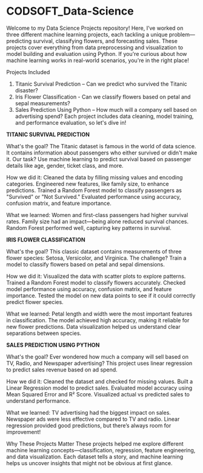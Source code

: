 # CODSOFT_Data-Science
Welcome to my Data Science Projects repository! Here, I’ve worked on three different machine learning projects, each tackling a unique problem—predicting survival, classifying flowers, and forecasting sales.
These projects cover everything from data preprocessing and visualization to model building and evaluation using Python. If you're curious about how machine learning works in real-world scenarios, you're in the right place!

Projects Included
1. Titanic Survival Prediction – Can we predict who survived the Titanic disaster?
2. Iris Flower Classification - Can we classify flowers based on petal and sepal measurements?
3. Sales Prediction Using Python – How much will a company sell based on advertising spend?
Each project includes data cleaning, model training, and performance evaluation, so let's dive in!

**TITANIC SURVIVAL PREDICTION**

What's the goal?
The Titanic dataset is famous in the world of data science. It contains information about passengers who either survived or didn't make it. Our task? Use machine learning to predict survival based on passenger details like age, gender, ticket class, and more.

How we did it:
Cleaned the data by filling missing values and encoding categories.
Engineered new features, like family size, to enhance predictions.
Trained a Random Forest model to classify passengers as "Survived" or "Not Survived."
Evaluated performance using accuracy, confusion matrix, and feature importance.

What we learned:
Women and first-class passengers had higher survival rates.
Family size had an impact—being alone reduced survival chances.
Random Forest performed well, capturing key patterns in survival.

**IRIS FLOWER CLASSIFICATION**

What's the goal?
This classic dataset contains measurements of three flower species: Setosa, Versicolor, and Virginica. The challenge? Train a model to classify flowers based on petal and sepal dimensions.

How we did it:
Visualized the data with scatter plots to explore patterns.
Trained a Random Forest model to classify flowers accurately.
Checked model performance using accuracy, confusion matrix, and feature importance.
Tested the model on new data points to see if it could correctly predict flower species.

What we learned:
Petal length and width were the most important features in classification.
The model achieved high accuracy, making it reliable for new flower predictions.
Data visualization helped us understand clear separations between species.

**SALES PREDICTION USING PYTHON**

What's the goal?
Ever wondered how much a company will sell based on TV, Radio, and Newspaper advertising? This project uses linear regression to predict sales revenue based on ad spend.

How we did it:
Cleaned the dataset and checked for missing values.
Built a Linear Regression model to predict sales.
Evaluated model accuracy using Mean Squared Error and R² Score.
Visualized actual vs predicted sales to understand performance.

What we learned:
TV advertising had the biggest impact on sales.
Newspaper ads were less effective compared to TV and radio.
Linear regression provided good predictions, but there’s always room for improvement!

Why These Projects Matter
These projects helped me explore different machine learning concepts—classification, regression, feature engineering, and data visualization. Each dataset tells a story, and machine learning helps us uncover insights that might not be obvious at first glance.
